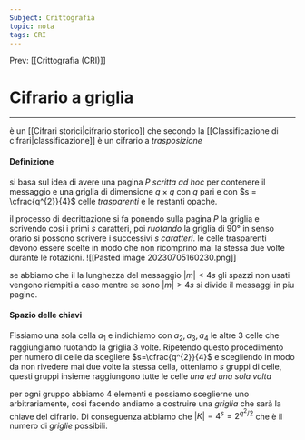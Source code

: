 ```yaml
---
Subject: Crittografia
topic: nota
tags: CRI
---
```


Prev: [[Crittografia (CRI)]]

# Cifrario a griglia
---
è un [[Cifrari storici|cifrario storico]] che secondo la [[Classificazione di cifrari|classificazione]] è un cifrario a _trasposizione_

#### Definizione
si basa sul idea di avere una pagina $P$ _scritta ad hoc_ per contenere il messaggio e una griglia di dimensione $q\times q$ con $q$ pari e con $s = \cfrac{q^{2}}{4}$ celle _trasparenti_ e le restanti opache.

il processo di decrittazione si fa ponendo sulla pagina $P$ la griglia e scrivendo cosi i primi $s$ caratteri, poi _ruotando_ la griglia di $90°$ in senso orario  si possono scrivere i successivi $s$ _caratteri_.
le celle trasparenti devono essere scelte in modo che non ricomprino mai la stessa due volte durante le rotazioni.
![[Pasted image 20230705160230.png]]

se abbiamo che il la lunghezza del messaggio $|m| < 4s$ gli spazzi non usati vengono riempiti a caso mentre se sono $|m|>4s$  si divide il messaggi in piu pagine.

#### Spazio delle chiavi
Fissiamo una sola  cella  $a_1$ e indichiamo con $a_{2},a_{3},a_{4}$ le altre 3 celle che raggiungiamo ruotando la griglia $3$ volte. 
Ripetendo questo procedimento per numero di celle da scegliere $s=\cfrac{q^{2}}{4}$ e scegliendo in modo da non rivedere mai due volte la stessa cella, otteniamo $s$ gruppi di celle, questi gruppi insieme raggiungono tutte le celle _una ed una sola volta_

per ogni gruppo abbiamo $4$ elementi e possiamo sceglierne uno arbitrariamente, cosi facendo andiamo a costruire una _griglia_ che sarà la chiave del cifrario. 
Di conseguenza abbiamo che  $|K|=4^s=2^{q^{2}/2}$ che è il numero di _griglie_ possibili.
 
